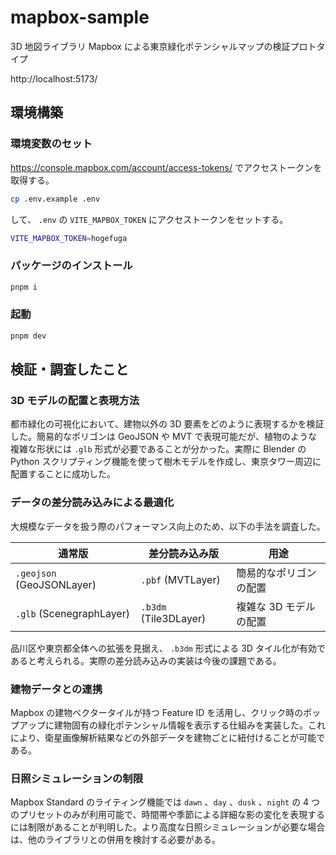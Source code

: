# mapbox-sample

3D 地図ライブラリ Mapbox による東京緑化ポテンシャルマップの検証プロトタイプ

http://localhost:5173/

## 環境構築

### 環境変数のセット

https://console.mapbox.com/account/access-tokens/ でアクセストークンを取得する。

```sh
cp .env.example .env
```

して、 `.env` の `VITE_MAPBOX_TOKEN` にアクセストークンをセットする。

```sh
VITE_MAPBOX_TOKEN=hogefuga
```

### パッケージのインストール

```sh
pnpm i
```

### 起動

```sh
pnpm dev
```

## 検証・調査したこと

### 3D モデルの配置と表現方法

都市緑化の可視化において、建物以外の 3D 要素をどのように表現するかを検証した。簡易的なポリゴンは GeoJSON や MVT で表現可能だが、植物のような複雑な形状には `.glb` 形式が必要であることが分かった。実際に Blender の Python スクリプティング機能を使って樹木モデルを作成し、東京タワー周辺に配置することに成功した。

### データの差分読み込みによる最適化

大規模なデータを扱う際のパフォーマンス向上のため、以下の手法を調査した。

| 通常版                    | 差分読み込み版        | 用途                   |
| ------------------------- | --------------------- | ---------------------- |
| `.geojson` (GeoJSONLayer) | `.pbf` (MVTLayer)     | 簡易的なポリゴンの配置 |
| `.glb` (ScenegraphLayer)  | `.b3dm` (Tile3DLayer) | 複雑な 3D モデルの配置 |

品川区や東京都全体への拡張を見据え、 `.b3dm` 形式による 3D タイル化が有効であると考えられる。実際の差分読み込みの実装は今後の課題である。

### 建物データとの連携

Mapbox の建物ベクタータイルが持つ Feature ID を活用し、クリック時のポップアップに建物固有の緑化ポテンシャル情報を表示する仕組みを実装した。これにより、衛星画像解析結果などの外部データを建物ごとに紐付けることが可能である。

### 日照シミュレーションの制限

Mapbox Standard のライティング機能では `dawn` 、`day` 、`dusk` 、`night` の 4 つのプリセットのみが利用可能で、時間帯や季節による詳細な影の変化を表現するには制限があることが判明した。より高度な日照シミュレーションが必要な場合は、他のライブラリとの併用を検討する必要がある。
